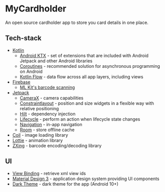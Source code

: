 # MyCardholder

An open source cardholder app to store you card details in one place.

## Tech-stack

* [Kotlin](https://kotlinlang.org/)
    * [Android KTX](https://developer.android.com/kotlin/ktx) - set of extensions that are included
      with Android Jetpack and other Android libraries
    * [Coroutines](https://developer.android.com/kotlin/coroutines) - recommended solution for
      asynchronous programming on Android
    * [Kotlin Flow](https://developer.android.com/kotlin/flow) - data flow across all app layers,
      including views
* [Firebase](https://firebase.google.com/)
    * [ML Kit's barcode scanning](https://firebase.google.com/docs/ml-kit/read-barcodes)
* [Jetpack](https://developer.android.com/jetpack)
    * [CameraX](https://developer.android.com/jetpack/androidx/releases/camera) - camera
      capabilities
    * [Constraintlayout](https://developer.android.com/jetpack/androidx/releases/constraintlayout) -
      position and size widgets in a flexible way with relative positioning
    * [Hilt](https://developer.android.com/training/dependency-injection/hilt-android) - dependency
      injection
    * [Lifecycle](https://developer.android.com/topic/libraries/architecture/lifecycle) - perform an
      action when lifecycle state changes
    * [Navigation](https://developer.android.com/topic/libraries/architecture/navigation/) - in-app
      navigation
    * [Room](https://developer.android.com/jetpack/androidx/releases/room) - store offline cache
* [Coil](https://github.com/coil-kt/coil) - image loading library
* [Lottie](https://airbnb.io/lottie) - animation library
* [ZXing](https://mvnrepository.com/artifact/com.google.zxing/core) - barcode encoding/decoding
  library

## UI

* [View Binding](https://developer.android.com/topic/libraries/view-binding) - retrieve xml view ids
* [Material Design 3](https://m3.material.io/) - application design system providing UI components
* [Dark Theme](https://material.io/develop/android/theming/dark) - dark theme for the app (Android
  10+)
